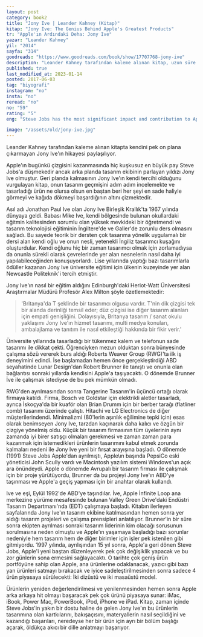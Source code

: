 ```yaml
---
layout: post  
category: book2  
title: "Jony Ive | Leander Kahney (Kitap)"  
kitap: "Jony Ive: The Genius Behind Apple's Greatest Products"  
tr: "Apple'ın Ardındaki Deha: Jony Ive"  
yazar: "Leander Kahney"  
yil: "2014"  
sayfa: "314"  
goodreads: "https://www.goodreads.com/book/show/17707768-jony-ive"
description: "Leander Kahney tarafından kaleme alınan kitap, uzun süre Apple'ın baş tasarımcısı olarak çalışan ancak kendisini pek de ön plana çıkarmayan Jony Ive'ın hikayesini anlatıyor."
published: true
last_modified_at: 2023-01-14
posted: 2017-06-03
tag: "biyografi"
instagram: "no"
insta: "no"
reread: "no"
no: "59"
rating: "5"
eng: "Steve Jobs has the most significant impact and contribution to Apple, for sure. Still, Jony Ive was the head designer of the company for a long time, and he was in the designer team of the Apple products. 'Jony Ive: The Genius Behind Apple's Greatest Products' tells the story of Jony Ive and what happened behind the scenes. There are many interesting details about industrial design in this book; such as how they used some of the materials for the first time and how they made the 'impossible' possible. This book is an excellent read by a long-time Apple reporter, Leander Kahney."

image: "/assets/old/jony-ive.jpg"
---
```


Leander Kahney tarafından kaleme alınan kitapta kendini pek on plana çıkarmayan Jony Ive'ın hikayesi paylaşılıyor.   
  
Apple'ın bugünkü çizgisini kazanmasında hiç kuşkusuz en büyük pay Steve Jobs'a düşmekedir ancak arka planda tasarım ekibinin parlayan yıldızı Jony Ive olmuştur. Geri planda kalmasının Jony Ive'ın kendi tercihi olduğunu vurgulayan kitap, onun tasarım geçmişini adım adım incelemekte ve tasarladığı ürün ne olursa olsun en baştan beri her şeyi en sade haliyle görmeyi ve kağıda dökmeyi başardığının altını çizmektedir.   
  
Asıl adı Jonathan Paul Ive olan Jony Ive Birleşik Krallık'ta 1967 yılında dünyaya geldi. Babası Mike Ive, kendi bölgesinde bulunan okullardaki eğitmin kalitesinden sorumlu olan yüksek mevkideki bir öğretmendi ve tasarım teknolojisi eğitiminin İngiltere'de ve Galler'de zorunlu ders olmasını sağladı. Bu sayede teorik bir dersten çok tasarıma yönelik uygulamalı bir dersi alan kendi oğlu ve onun nesli, yetenekli İngiliz tasarımcı kuşağını oluşturdular. Kendi oğlunu hiç bir zaman tasarımcı olmak için zorlamadıysa da onunla sürekli olarak çevrelerinde yer alan nesnelerin nasıl daha iyi yapılabileceğinden konuşuyorlardı. Lise yıllarında yaptığı bazı tasarımlarla ödüller kazanan Jony Ive üniversite eğitimi için ülkenin kuzeyinde yer alan Newcastle Politeknik'i tercih etmiştir. 
  
Jony Ive'ın nasıl bir eğitim aldığını Edinburgh'daki Heriot-Watt Üniversitesi Araştırmalar Müdürü Profesör Alex Milton şöyle özetlemektedir:   
  
> 'Britanya'da T şeklinde bir tasarımcı olgusu vardır. T'nin dik çizgisi tek bir alanda derinliği temsil eder; düz çizgisi ise diğer tasarım alanları için empati genişliğini. Dolayısıyla, Britanya tasarım / sanat okulu yaklaşımı Jony Ive'ın hizmet tasarımı, multi medya konuları, ambalajlama ve tanıtım ile nasıl etkileştiği hakkında bir fikir verir.'  
  
Üniversite yıllarında tasarladığı bir tükenmez kalem ve telefonun sade tasarımı ile dikkat çekti. Öğrenciyken mezun olduktan sonra bünyesinde çalışma sözü vererek burs aldığı Roberts Weaver Group (RWG)'ta ilk iş deneyimini edindi. İse başlamadan hemen önce gerçekleştirdiği ABD seyahatinde Lunar Design'dan Robert Brunner ile tanıştı ve onunla olan bağlantısı sonraki yıllarda kendisini Apple'a taşıyacaktı. O dönemde Brunner İve ile çalışmak istediyse de bu pek mümkün olmadı.  
  
RWG'den ayrılmasından sonra Tangerine Tasarım'in üçüncü ortağı olarak firmaya katıldı. Firma, Bosch ve Goldstar için elektrikli aletler tasarladı, ayrıca İskoçya'da bir kuaför olan Brian Drumm için bir berber tarağı (flatliner comb) tasarımı üzerinde çalıştı. Hitachi ve LG Electronics de diğer müşterilerindendi. Minimalizmi (80'lerin aşırılık eğilimine tepki için) esas olarak benimseyen Jony Ive, tarzdan kaçınarak daha kalıcı ve özgün bir çizgiye yönelmiş oldu. Küçük bir tasarım firmasının tüm üyelerinin aynı zamanda iyi birer satışçı olmaları gerekmesi ve zaman zaman para kazanmak için istemedikleri ürünlerin tasarımını kabul etmek zorunda kalmaları nedeni ile Jony Ive yeni bir fırsat arayışına başladı. O dönemde (1991) Steve Jobs Apple'dan ayrılmıştı, Apple\\ın başında PepsiCo eski yöneticisi John Scully vardı ve Macintosh yazılım sistemi Windows'un açık ara önündeydi. Apple o dönemde Avrupalı bir tasarım firması ile çalışmak için bir proje yürütüyordu, Brunner da bu projeyi Jony Ive'ın ABD'ye taşınması ve Apple'a geçiş yapması için bir anahtar olarak kullandı.  
  
Ive ve eşi, Eylül 1992'de ABD'ye taşındılar. İve, Apple İnfinite Loop ana merkezine yürüme mesafesinde bulunan Valley Green Drive'daki Endüstri Tasarım Departmanı'nda (EDT) çalışmaya başladı. Kitabın ilerleyen sayfalarında Jony Ive'ın tasarım ekibine katılmasından hemen sonra yer aldığı tasarım projeleri ve çalışma prensipleri anlatılıyor. Brunner'in bir süre sonra ekipten ayrılması sonraki tasarım liderinin kim olacağı sorusunun sorulmasına neden olmuştu ve Apple'ın yaşamaya başladığı bazı sorunlar nedeniyle hem tasarım hem de diğer birimler için işler pek istenilen gibi gitmiyordu. 1997 yılında, ayrılışından 15 yıl sonra, Apple'a geri dönen Steve Jobs, Apple'i yeni baştan düzenleyerek pek çok değişiklik yapacak ve bu zor günlerin sona ermesini sağlayacaktı. O tarihte çok geniş ürün portföyüne sahip olan Apple, ana ürünlerine odaklanacak, yazıcı gibi bazı yan ürünleri satmayı bırakacak ve iyice sadeleştirilmesinden sonra sadece 4 ürün piyasaya sürülecekti: İki dizüstü ve iki masaüstü model.  
  
Ürünlerin yeniden değerlendirilmesi ve yenilenmesinden hemen sonra Apple arka arkaya hit olmayı başaracak pek çok ürünü piyasaya sunar: iMac, iBook, Power Mac, PowerBook, iPod, iPhone ve iPad. Kitap, zaman içinde Steve Jobs'in yakın bir dostu haline de gelen Jony Ive'ın bu ürünlerin tasarımına olan kartkılarını, bakışaçısını, materyallerin nasıl seçildiğini ve kazandığı başarıları, neredeyse her bir ürün için ayrı bir bölüm başlığı açarak, öldükça akıcı bir dille anlatmayı başarıyor.  
  
